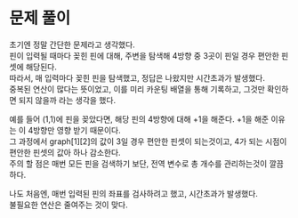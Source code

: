# 문제 풀이

초기엔 정말 간단한 문제라고 생각했다.  
핀이 입력될 때마다 꽂힌 핀에 대해, 주변을 탐색해 4방향 중 3곳이 핀일 경우 편안한 핀셋에 해당된다.   
따라서, 매 입력마다 꽂힌 핀을 탐색했고, 정답은 나왔지만 시간초과가 발생했다.   
중복된 연산이 많다는 뜻이었고, 이를 미리 카운팅 배열을 통해 기록하고, 그것만 확인하면 되지 않을까 라는 생각을 했다.   

예를 들어 (1,1)에 핀을 꽂았다면, 해당 핀의 4방향에 대해 +1을 해준다. +1을 해준 이유는 이 4방향만 영향 받기 때문이다.   
그 과정에서 graph[1][2]의 값이 3일 경우 편안한 핀셋이 되는것이고, 4가 되는 시점이 편안한 핀셋의 값아 하나 감소한다.   
주의 할 점은 매번 모든 핀을 검색하기 보단, 전역 변수로 총 개수를 관리하는것이 깔끔하다.   

나도 처음엔, 매번 입력된 핀의 좌표를 검사하려고 했고, 시간초과가 발생했다.   
불필요한 연산은 줄여주는 것이 맞다.

